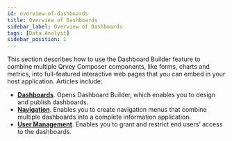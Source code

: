 ```yaml
---
id: overview-of-dashboards
title: Overview of Dashboards
sidebar_label: Overview of Dashboards
tags: [Data Analyst]
sidebar_position: 1
---
```


This section describes how to use the Dashboard Builder feature to combine multiple Qrvey Composer components, like forms, charts and metrics, into full-featured interactive web pages that you can embed in your host application. Articles include:

* **[Dashboards](../dashboards/overview-of-dashboards.md)**. Opens Dashboard Builder, which enables you to design and publish dashboards. 
* **[Navigation](../dashboards/navigation/overview-of-navigation.md)**. Enables you to create navigation menus that combine multiple dashboards into a complete information application. 
* **[User Management](../dashboards/user-management/overview-of-user-management.md)**. Enables you to grant and restrict end users’ access to the dashboards. 
